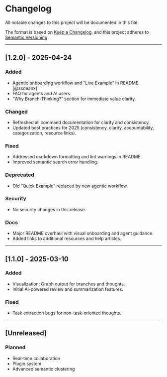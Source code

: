 # Changelog

All notable changes to this project will be documented in this file.

The format is based on [Keep a Changelog](https://keepachangelog.com/en/1.1.0/), and this project adheres to [Semantic Versioning](https://semver.org/spec/v2.0.0.html).

---

## [1.2.0] - 2025-04-24

### Added

- Agentic onboarding workflow and “Live Example” in README. [@ssdeanx]
- FAQ for agents and AI users.
- “Why Branch-Thinking?” section for immediate value clarity.

### Changed

- Refreshed all command documentation for clarity and consistency.
- Updated best practices for 2025 (consistency, clarity, accountability, categorization, resource links).

### Fixed

- Addressed markdown formatting and lint warnings in README.
- Improved semantic search error handling.

### Deprecated

- Old “Quick Example” replaced by new agentic workflow.

### Security

- No security changes in this release.

### Docs

- Major README overhaul with visual onboarding and agent guidance.
- Added links to additional resources and help articles.

---

## [1.1.0] - 2025-03-10

### Added

- Visualization: Graph output for branches and thoughts.
- Initial AI-powered review and summarization features.

### Fixed

- Task extraction bugs for non-task-oriented thoughts.

---

## [Unreleased]

### Planned

- Real-time collaboration
- Plugin system
- Advanced semantic clustering

